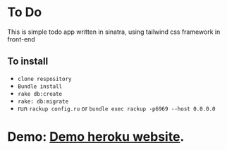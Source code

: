 # To Do
This is simple todo app written in sinatra, using tailwind css framework in front-end


## To install
- ``clone respository``
- ``Bundle install``
- ``rake db:create``
- ``rake: db:migrate``
- run ``rackup config.ru`` or ``bundle exec rackup -p6969 --host 0.0.0.0``


# Demo: [Demo heroku website](https://todoneb69420.herokuapp.com).
